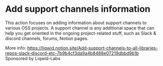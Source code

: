 # Add support channels information

This action focuses on adding information about support channels to various OSS projects. 
A support channel is any additional space that can help you get oriented in the ongoing project-related stuff, such as Slack & discord channels, forums, Notion pages.

More info: https://liqwid.notion.site/Add-support-channels-to-all-libraries-repos-slack-discord-etc-7b9b4cf3da9a4b8488e07219dbbd9b1b
Sponsored by Liqwid-Labs
